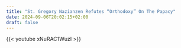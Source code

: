 ```yaml
---
title: "St. Gregory Nazianzen Refutes “Orthodoxy” On The Papacy"
date: 2024-09-06T20:02:15+02:00
draft: false
---
```


{{< youtube xNuRAC1WuzI >}}
